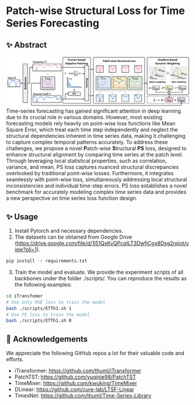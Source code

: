 # Patch-wise Structural Loss for Time Series Forecasting


## :sparkles: Abstract
![model](PS_Loss.png)
Time-series forecasting has gained significant attention in deep learning due to its crucial role in various domains. 
However, most existing forecasting models rely heavily on point-wise loss functions like Mean Square Error, which treat each time step independently and neglect the structural dependencies inherent in time series data, making it challenging to capture complex temporal patterns accurately.
To address these challenges, we propose a novel **P**atch-wise **S**tructural **PS** loss, designed to enhance structural alignment by comparing time series at the patch level. Through leveraging local statistical properties, such as correlation, variance, and mean, PS loss captures nuanced structural discrepancies overlooked by traditional point-wise losses. Furthermore, it integrates seamlessly with point-wise loss, simultaneously addressing local structural inconsistencies and individual time-step errors.
PS loss establishes a novel benchmark for accurately modeling complex time series data and provides a new perspective on time series loss function design.


## :sparkles: Usage

1. Install Pytorch and necessary dependencies. 
2. The datasets can be obtained from Google Drive (https://drive.google.com/file/d/1l51QsKvQPcqILT3DwfjCgx8Dsg2rpjot/view?pli=1).
```Bash
pip install -r requirements.txt
```
3. Train the model and evaluate. We provide the experiment scripts of all backbones under the folder ./scripts/. You can reproduce the results as the following examples:
```Bash
cd iTransfomer
# Use only MSE loss to train the model
bash ./scripts/ETTh1.sh 1
# Use PS loss to train the model
bash ./scripts/ETTh1.sh 0
```

## :sparkling_heart: Acknowledgements

We appreciate the following GitHub repos a lot for their valuable code and efforts.

- iTransformer: https://github.com/thuml/iTransformer
- PatchTST: https://github.com/yuqinie98/PatchTST
- TimeMixer: https://github.com/kwuking/TimeMixer
- DLinear: https://github.com/cure-lab/LTSF-Linear
- TimesNet: https://github.com/thuml/Time-Series-Library
